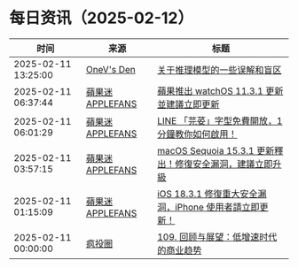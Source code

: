 ﻿# 每日资讯（2025-02-12）

|时间|来源|标题|
|---|---|---|
|2025-02-11 13:25:00|[OneV's Den](http://onevcat.com/atom.xml)|[关于推理模型的一些误解和盲区](https://onevcat.com/2025/02/reasoning-model/)|
|2025-02-11 06:37:44|[蘋果迷 APPLEFANS](https://applefans.today/feed/)|[蘋果推出 watchOS 11.3.1 更新 並建議立即更新](https://applefans.today/watchos-11-3-1/)|
|2025-02-11 06:01:29|[蘋果迷 APPLEFANS](https://applefans.today/feed/)|[LINE 「芫荽」字型免費開放，1 分鐘教你如何啟用！](https://applefans.today/2025-02-line-coriandrum-sativum-font/)|
|2025-02-11 03:57:15|[蘋果迷 APPLEFANS](https://applefans.today/feed/)|[macOS Sequoia 15.3.1 更新釋出！修復安全漏洞，建議立即升級](https://applefans.today/macos-sequoia-15-3-1/)|
|2025-02-11 01:15:09|[蘋果迷 APPLEFANS](https://applefans.today/feed/)|[iOS 18.3.1 修復重大安全漏洞，iPhone 使用者請立即更新！](https://applefans.today/ios-18-3-1/)|
|2025-02-11 00:00:00|[疯投圈](https://crazy.capital/feed)|[109. 回顾与展望：低增速时代的商业趋势](https://crazy.capital/109)|
